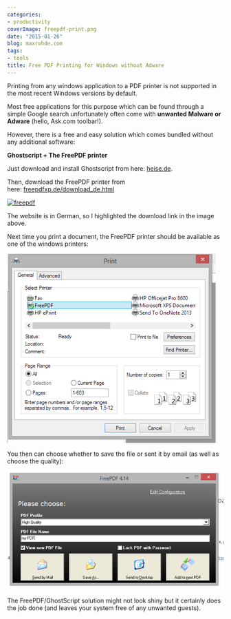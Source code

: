```yaml
---
categories:
- productivity
coverImage: freepdf-print.png
date: "2015-01-26"
blog: maxrohde.com
tags:
- tools
title: Free PDF Printing for Windows without Adware
---
```


Printing from any windows application to a PDF printer is not supported in the most recent Windows versions by default.

Most free applications for this purpose which can be found through a simple Google search unfortunately often come with **unwanted Malware or Adware** (hello, Ask.com toolbar!).

However, there is a free and easy solution which comes bundled without any additional software:

**Ghostscript + The FreePDF printer**

Just download and install Ghostscript from here: [heise.de](http://www.heise.de/download/ghostscript-34a86be7f565a6034994a9c3fe1ded20-1422231827-26936.html).

Then, download the FreePDF printer from here: [freepdfxp.de/download_de.html](http://freepdfxp.de/download_de.html)

[![freepdf](https://nexnet.files.wordpress.com/2015/01/freepdf.png?w=660)](https://nexnet.files.wordpress.com/2015/01/freepdf.png)

The website is in German, so I highlighted the download link in the image above.

Next time you print a document, the FreePDF printer should be available as one of the windows printers:

[![freepdf-printer](images/freepdf-printer.png)](https://nexnet.files.wordpress.com/2015/01/freepdf-printer.png)

You then can choose whether to save the file or sent it by email (as well as choose the quality):

[![freepdf-print](images/freepdf-print.png)](https://nexnet.files.wordpress.com/2015/01/freepdf-print.png)

The FreePDF/GhostScript solution might not look shiny but it certainly does the job done (and leaves your system free of any unwanted guests).